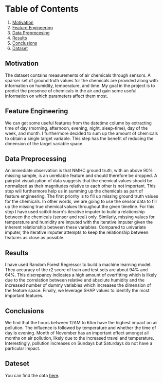 # Table of Contents
1. [Motivation](#motivation)
2. [Feature Engineering](#feature_engineering)
3. [Data Preprocesing](#data_preprocessing)
4. [Results](#results)
5. [Conclusions](#conclusions)
6. [Dataset](#dataset)

## Motivation <a name="motivation"></a>
The dataset contains measurements of air chemicals through sensors. A sparser set of ground truth
values for the chemicals are provided along with information on humidity, temperature, and time.
My goal in the project is to predict the presence of chemicals in the air and gain some useful information on
which parameters affect them most.
  
## Feature Engineering <a name="feature_engineering"></a>
We can get some useful features from the datetime column by extracting time of day (morning, afternoon, evening, 
night, sleep-time), day of the week, and month. I furthermore decided to sum up the amount of chemicals to obtain
a single target variable. This step has the benefit of reducing the dimension of the target variable space.  

## Data Preprocessing <a name="data_preprocessing"></a>
An immediate observation is that NMHC ground truth, with an above 90% missing sample, is an unreliable feature and should therefore be dropped.
A pairplot visualization of data suggests that the chemical values should be normalized as their magnitudes relative to each other is not important.
This step will furthermore help us in summing up the chemicals as part of feature engineering.
The first priority is to fill up missing ground truth values for the chemicals. In other words, 
we are going to use the sensor data to fill up the missing true chemical values throughout the given timeline.
For this step I have used scitkit-learn's iterative imputer to build a relationship between the chemicals (sensor and real) only. Similarly, missing values for temperature and humidity are imputed with the iterative imputer
given the inherent relationship between these variables. Compared to univariate imputer, the iterative imputer attempts 
to keep the relationship between features as close as possible.

## Results <a name="results"></a>
I have used Random Forest Regressor to build a machine learning model. They accuracy of the r2 score of train and test
sets are about 94% and 64%. This discrepancy indicates a high amount of overfitting which is likely due to the
correlation between relative and absolute humidity and the increased number of dummy variables which increases
the dimension of the feature space. Finally, we leverage SHAP values to identify the most important features.
 
## Conclusions <a name="conclusions"></a>
We find that the hours between 12AM to 6Am have the highest impact on air pollution. The influence is followed by 
temperature and whether the time of day is evening. Month of November has an important effect amongst all months
on air pollution, likely due to the increased travel and temperature. Interestingly, pollution increases on Sundays
but Saturdays do not have a particular impact.

## Dateset <a name="dataset"></a>
You can find the data [here](https://archive.ics.uci.edu/ml/datasets/Air+Quality).